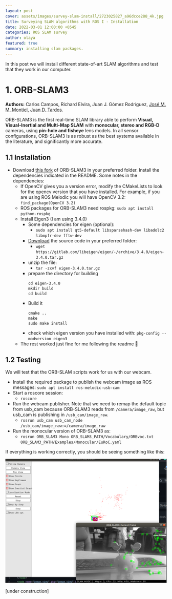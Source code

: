 ```yaml
---
layout: post
cover: assets/images/survey-slam-install/2723025827_a96dcce288_4k.jpg
title: Surveying SLAM algorithms with ROS I - Installation
date: 2022-03-01 12:00:00 +0545
categories: ROS SLAM survey
author: olaya
featured: true
summary: installing slam packages.
---
```


In this post we will install different state-of-art SLAM algorithms and test that they work in our computer.


# 1. ORB-SLAM3

**Authors:** Carlos Campos, Richard Elvira, Juan J. Gómez Rodríguez, [José M. M. Montiel](http://webdiis.unizar.es/~josemari/), [Juan D. Tardos](http://webdiis.unizar.es/~jdtardos/).

ORB-SLAM3 is the first real-time SLAM library able to perform **Visual, Visual-Inertial and Multi-Map SLAM** with **monocular, stereo and RGB-D** cameras, using **pin-hole and fisheye** lens models. In all sensor configurations, ORB-SLAM3 is as robust as the best systems available in the literature, and significantly more accurate. 


## 1.1 Installation

- Download [this fork](https://github.com/olayasturias/ORB_SLAM3) of ORB-SLAM3 in your preferred folder. Install the dependencies indicated in the README. Some notes in the dependencies:
    - If OpenCV gives you a version error, modify the CMakeLists to look for the opencv version that you have installed. For example, if you are using ROS Melodic you will have OpenCV 3.2: `find_package(OpenCV 3.2)`
    - ROS packages for ORB-SLAM3 need rospkg: `sudo apt install python-rospkg`
    - Install Eigen3 (I am using 3.4.0)
        - Some dependencies for eigen (optional):
            - `sudo apt install qt5-default libsparsehash-dev libadolc2 libmpfr-dev fftw-dev`
        - [Download](https://gitlab.com/libeigen/eigen/-/releases/3.4.0) the source code in your preferred folder:
            - `wget https://gitlab.com/libeigen/eigen/-/archive/3.4.0/eigen-3.4.0.tar.gz`
        - unzip the file:
            - `tar -zxvf eigen-3.4.0.tar.gz`
        - prepare the directory for building
            ```
            cd eigen-3.4.0
            mkdir build
            cd build
            ```
        - Build it
            ```
            cmake ..
            make
            sudo make install
            ```
        - check which eigen version you have installed with: `pkg-config --modversion eigen3`
    - The rest worked just fine for me following the readme :hugs:


## 1.2 Testing

We will test that the ORB-SLAM scripts work for us with our webcam. 
- Install the required package to publish the webcam image as ROS messages:
    `sudo apt install ros-melodic-usb-cam`
- Start a roscore session:
    - `roscore`
- Run the webcam publisher. Note that we need to remap the default topic from usb_cam because ORB-SLAM3 reads from `/camera/image_raw`, but usb_cam is publishing in `/usb_cam/image_raw`.
    - `rosrun usb_cam usb_cam_node /usb_cam/image_raw:=/camera/image_raw`
- Run the monocular version of ORB-SLAM3 as:
    - `rosrun ORB_SLAM3 Mono ORB_SLAM3_PATH/Vocabulary/ORBvoc.txt ORB_SLAM3_PATH/Examples/Monocular/EuRoC.yaml`

If everything is working correctly, you should be seeing something like this:

![](https://raw.githubusercontent.com/olayasturias/olayasturias.github.io/master/assets/images/survey-slam-install/orbrun.PNG)

<!---# 2. VINS-Mono

- First, install some ROS dependencies:
    ```
        sudo apt install ros-melodic-cv-bridge ros-melodic-tf ros-melodic-message-filters ros-melodic-image-transport
    ```
- Build VINS-Mono by running `catkin build vins`. If it gives you an error, try removing your build, devel and logs folders and rebuild it again.-->
[under construction]





